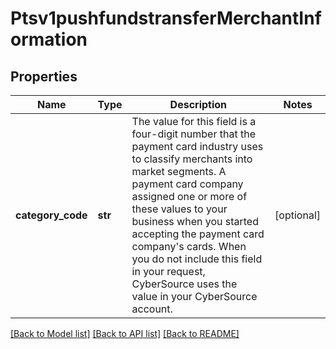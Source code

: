 # Ptsv1pushfundstransferMerchantInformation

## Properties
Name | Type | Description | Notes
------------ | ------------- | ------------- | -------------
**category_code** | **str** | The value for this field is a four-digit number that the payment card industry uses to  classify merchants into market segments. A payment card company assigned one or more of  these values to your business when you started accepting the payment card company&#39;s cards.  When you do not include this field in your request, CyberSource uses the value in your CyberSource account.  | [optional] 

[[Back to Model list]](../README.md#documentation-for-models) [[Back to API list]](../README.md#documentation-for-api-endpoints) [[Back to README]](../README.md)


